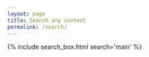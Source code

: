 ```yaml
---
layout: page
title: Search any content
permalink: /search/
---
```


{% include search_box.html search='main' %}

